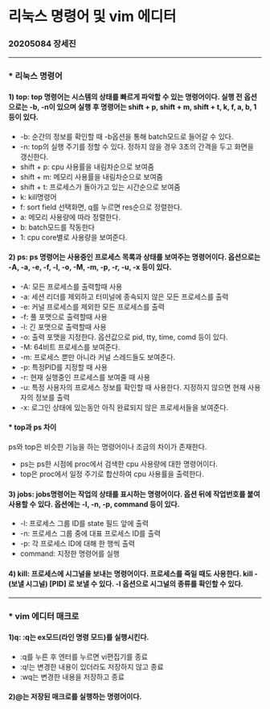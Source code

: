 # 리눅스 명령어 및 vim 에디터
### 20205084 장세진
---
### * 리눅스 명령어

#### 1) top: top 명령어는 시스템의 상태를 빠르게 파악할 수 있는 명령어이다. 실행 전 옵션으로는 -b, -n이 있으며 실행 후 명령어는 shift + p, shift + m, shift + t, k, f, a, b, 1 등이 있다.
* -b: 순간의 정보를 확인할 때 -b옵션을 통해 batch모드로 들어갈 수 있다.
* -n: top의 실행 주기를 정할 수 있다. 정하지 않을 경우 3초의 간격을 두고 화면을 갱신한다.
* shift + p: cpu 사용률을 내림차순으로 보여줌
* shift + m: 메모리 사용률을 내림차순으로 보여줌
* shift + t: 프로세스가 돌아가고 있는 시간순으로 보여줌
* k: kill명령어 
* f: sort field 선택화면, q를 누르면 res순으로 정렬한다.
* a: 메모리 사용량에 따라 정렬한다.
* b: batch모드를 작동한다
* 1: cpu core별로 사용량을 보여준다.

#### 2) ps: ps 명령어는 사용중인 프로세스 목록과 상태를 보여주는 명령어이다. 옵션으로는 -A, -a, -e, -f, -l, -o, -M, -m, -p, -r, -u, -x 등이 있다.
* -A: 모든 프로세스를 출력할때 사용
* -a: 세션 리더를 제외하고 터미널에 종속되지 않은 모든 프로세스를 출력
* -e: 커널 프로세스를 제외한 모든 프로세스를 출력
* -f: 풀 포맷으로 출력할때 사용
* -l: 긴 포맷으로 출력할때 사용
* -o: 출력 포맷을 지정한다. 옵션값으로 pid, tty, time, comd 등이 있다.
* -M: 64비트 프로세스를 보여준다.
* -m: 프로세스 뿐만 아니라 커널 스레드들도 보여준다.
* -p: 특정PID를 지정할 때 사용
* -r: 현재 실행중인 프로세스를 보여줄 때 사용
* -u: 특정 사용자의 프로세스 정보를 확인할 때 사용한다. 지정하지 않으면 현재 사용자의 정보를 출력
* -x: 로그인 상태에 있는동안 아직 완료되지 않은 프로세서들을 보여준다.

#### * top과 ps 차이
ps와 top은 비슷한 기능을 하는 명령어이나 조금의 차이가 존재한다.
* ps는 ps한 시점에 proc에서 검색한 cpu 사용량에 대한 명령어이다.
* top은 proc에서 일정 주기로 합산하여 cpu 사용률을 출력한다.

#### 3) jobs: jobs명령어는 작업의 상태를 표시하는 명령어이다. 옵션 뒤에 작업번호를 붙여 사용할 수 있다. 옵션에는 -l, -n, -p, command 등이 있다.
* -l: 프로세스 그룹 ID를 state 필드 앞에 출력
* -n: 프로세스 그룹 중에 대표 프로세스 ID를 출력
* -p: 각 프로세스 ID에 대해 한 행씩 출력
* command: 지정한 명령어를 실행

#### 4) kill: 프로세스에 시그널을 보내는 명령어이다. 프로세스를 죽일 때도 사용한다. kill -(보낼 시그널) [PID] 로 보낼 수 있다. -l 옵션으로 시그널의 종류를 확인할 수 있다.


---


### * vim 에디터 매크로

#### 1)q: :q는 ex모드(라인 명령 모드)를 실행시킨다.
* :q를 누른 후 엔터를 누르면 vi편집기를 종료
* :q!는 변경한 내용이 있더라도 저장하지 않고 종료
* :wq는 변경한 내용을 저장하고 종료

#### 2)@는 저장된 매크로를 실행하는 명령어이다.

